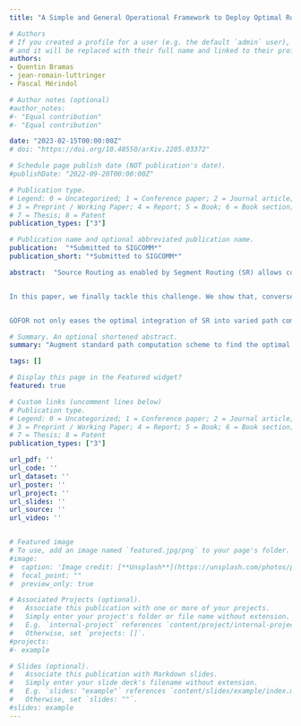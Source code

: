 ```yaml
---
title: "A Simple and General Operational Framework to Deploy Optimal Routes with Source Routing"

# Authors
# If you created a profile for a user (e.g. the default `admin` user), write the username (folder name) here 
# and it will be replaced with their full name and linked to their profile.
authors:
- Quentin Bramas
- jean-romain-luttringer
- Pascal Mérindol

# Author notes (optional)
#author_notes:
#- "Equal contribution"
#- "Equal contribution"

date: "2023-02-15T00:00:00Z"
# doi: "https://doi.org/10.48550/arXiv.2205.03372"

# Schedule page publish date (NOT publication's date).
#publishDate: "2022-09-20T00:00:00Z"

# Publication type.
# Legend: 0 = Uncategorized; 1 = Conference paper; 2 = Journal article;
# 3 = Preprint / Working Paper; 4 = Report; 5 = Book; 6 = Book section;
# 7 = Thesis; 8 = Patent
publication_types: ["3"]

# Publication name and optional abbreviated publication name.
publication:  "*Submitted to SIGCOMM*"
publication_short: "*Submitted to SIGCOMM*"

abstract:  "Source Routing as enabled by Segment Routing (SR) allows controlling forwarding paths by specifying a list of detours (or segments) to deviate the packets along arbitrary routes. Computing the list of segments to encode a path is a challenging task (in particular when the number of segments has to be minimized) that has never been properly addressed.


In this paper, we finally tackle this challenge. We show that, conversely to what is often proposed in the literature, the segment list computation must be tied within the path computation to solve this task correctly and efficiently. Thus, we design a flexible framework, GOFOR-SR, that can wrap SR around usual path computation algorithms to output minimal segment lists encoding the solutions. Our generic formal model supports many use cases with diverse optimization strategies and contains the first incremental algorithm that encodes a path into a minimal list of segments of any type.


GOFOR not only eases the optimal integration of SR into varied path computation algorithms but also offers various path diversity models, all for a linear overhead. We implement GOFOR and demonstrate its benefits when tackling challenging use cases through an experimental evaluation."

# Summary. An optional shortened abstract.
summary: "Augment standard path computation scheme to find the optimal segment lists for a given path"

tags: []

# Display this page in the Featured widget?
featured: true

# Custom links (uncomment lines below)
# Publication type.
# Legend: 0 = Uncategorized; 1 = Conference paper; 2 = Journal article;
# 3 = Preprint / Working Paper; 4 = Report; 5 = Book; 6 = Book section;
# 7 = Thesis; 8 = Patent
publication_types: ["3"]

url_pdf: ''
url_code: ''
url_dataset: ''
url_poster: ''
url_project: ''
url_slides: ''
url_source: ''
url_video: ''


# Featured image
# To use, add an image named `featured.jpg/png` to your page's folder. 
#image:
#  caption: 'Image credit: [**Unsplash**](https://unsplash.com/photos/pLCdAaMFLTE)'
#  focal_point: ""
#  preview_only: true

# Associated Projects (optional).
#   Associate this publication with one or more of your projects.
#   Simply enter your project's folder or file name without extension.
#   E.g. `internal-project` references `content/project/internal-project/index.md`.
#   Otherwise, set `projects: []`.
#projects:
#- example

# Slides (optional).
#   Associate this publication with Markdown slides.
#   Simply enter your slide deck's filename without extension.
#   E.g. `slides: "example"` references `content/slides/example/index.md`.
#   Otherwise, set `slides: ""`.
#slides: example
---
```


